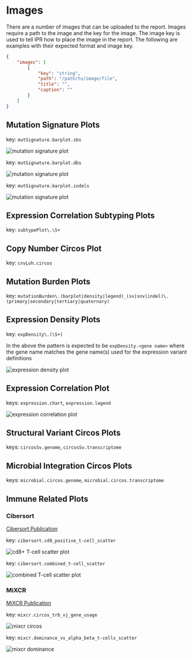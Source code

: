 # Images

There are a number of images that can be uploaded to the report. Images require a path to the image
and the key for the image. The image key is used to tell IPR how to place the image in the report.
The following are examples with their expected format and image key.

```json
{
    "images": [
        {
            "key": "string",
            "path": "/path/to/image/file",
            "title": "",
            "caption": ""
        }
    ]
}
```

## Mutation Signature Plots

key: `mutSignature.barplot.sbs`

![mutation signature plot](../images/mutation_signature.sbs.png)

key: `mutSignature.barplot.dbs`

![mutation signature plot](../images/mutation_signature.dbs.png)

key: `mutSignature.barplot.indels`

![mutation signature plot](../images/mutation_signature.indels.png)


## Expression Correlation Subtyping Plots

key: `subtypePlot\.\S+`

## Copy Number Circos Plot

key: `cnvLoh.circos`

## Mutation Burden Plots

key: `mutationBurden\.(barplot|density|legend)_(sv|snv|indel)\.(primary|secondary|tertiary|quaternary)`

## Expression Density Plots

key: `expDensity\.(\S+)`

In the above the pattern is expected to be `expDensity.<gene name>` where the gene name
matches the gene name(s) used for the expression variant definitions

![expression density plot](../images/expression_density.png)

## Expression Correlation Plot

keys: `expression.chart`, `expression.legend`

![expression correlation plot](../images/expression_correlation.png)

## Structural Variant Circos Plots

keys: `circosSv.genome`, `circosSv.transcriptome`

## Microbial Integration Circos Plots

keys: `microbial.circos.genome`, `microbial.circos.transcriptome`

## Immune Related Plots

### Cibersort

[Cibersort Publication](https://www.nature.com/articles/nmeth.3337)

key: `cibersort.cd8_positive_t-cell_scatter`

![cd8+ T-cell scatter plot](../images/cibersort.cd8_positive_t-cell_scatter.png)

key: `cibersort.combined_t-cell_scatter`

![combined T-cell scatter plot](../images/cibersort.combined_t-cell_scatter.png)

### MiXCR

[MiXCR Publication](https://pubmed.ncbi.nlm.nih.gov/25924071/)

key: `mixcr.circos_trb_vj_gene_usage`

![mixcr circos](../images/mixcr.circos_trb_vj_gene_usage.png)

key: `mixcr.dominance_vs_alpha_beta_t-cells_scatter`

![mixcr dominance](../images/mixcr.dominance_vs_alpha_beta_t-cells_scatter.png)
